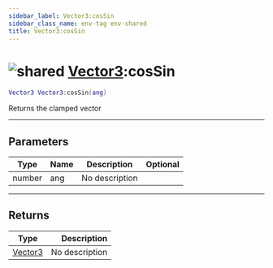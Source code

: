 ```yaml
---
sidebar_label: Vector3:cosSin
sidebar_class_name: env-tag env-shared
title: Vector3:cosSin
---
```


# <img src='/img/wiki/shared.png' alt='shared' data-tag='env-tag' /> [Vector3](../vector3/README.md):cosSin

```lua
Vector3 Vector3:cosSin(ang)
```

Returns the clamped vector<br/>

-----------------
## Parameters

| Type   | Name | Description | Optional |
| ------ | ---- | ----------- | -------: |
| number | ang | No description |   |

-----------------
## Returns

| Type   | Description |
| ------ | ----------: |
| [Vector3](../vector3/README.md) | No description |
